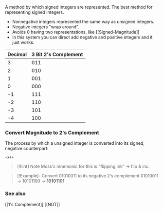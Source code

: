 A method by which signed integers are represented. The best method for representing signed integers.
* Nonnegative integers represented the same way as unsigned integers.
* Negative integers "wrap around". 
* Avoids 0 having two representations, like [[Signed-Magnitude]]
* In this system you can direct add negative and positive integers and it just works.

| Decimal | 3 Bit 2's Complement |
| ------- | -------------------- |
| 3       | 011                  |
| 2       | 010                  |
| 1       | 001                  |
| 0       | 000                  |
| -1      | 111                  |
| -2      | 110                  |
| -3      | 101                  |
| -4      | 100                  |

### Convert Magnitude to 2's Complement
The process by which a unsigned integer is converted into its signed, negative counterpart:
```
~x++
```
> [!hint] Note
Moss's mnemonic for this is "flipping ink" -> flip & inc.

>[!Example]- Convert 01010011 to its negative 2's complement
01010011 -> 10101100 -> **10101101**

### See also
[[1's Complement]]
[[NOT]]